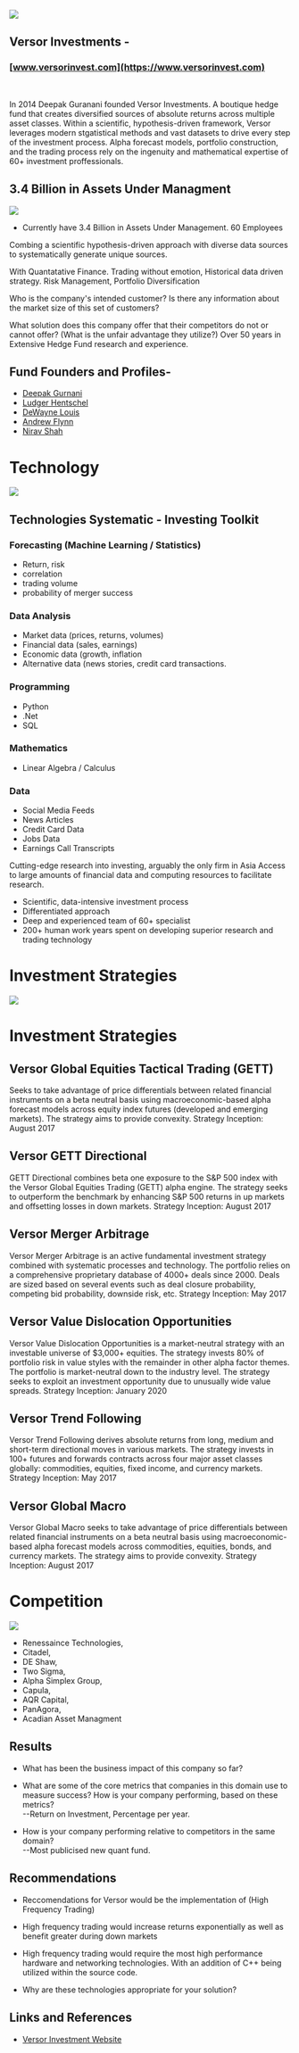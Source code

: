 
<br>
<br>
<br>


![](./images/versor_logo.png)

## Versor Investments - <br>
### [www.versorinvest.com](https://www.versorinvest.com)
<br>

In 2014 Deepak Guranani founded Versor Investments. A boutique hedge fund that creates diversified sources of absolute returns across multiple asset classes. Within a scientific, hypothesis-driven framework, Versor leverages modern stgatistical methods and vast datasets to drive every step of the investment process. Alpha forecast models, portfolio construction, and the trading process rely on the ingenuity and mathematical expertise of 60+ investment proffessionals. 

## 3.4 Billion in Assets Under Managment
![](./images/asset-management-eam.jpg)

* Currently have 3.4 Billion in Assets Under Management. 60 Employees

Combing a scientific hypothesis-driven approach with diverse data sources to systematically generate unique sources.


With Quantatative Finance. Trading without emotion, Historical data driven strategy. Risk Management, Portfolio Diversification

Who is the company's intended customer?  Is there any information about the market size of this set of customers?


What solution does this company offer that their competitors do not or cannot offer? (What is the unfair advantage they utilize?)
Over 50 years in Extensive Hedge Fund research and experience. 

## Fund Founders and Profiles-<br>
* [Deepak Gurnani](https://www.linkedin.com/in/deepak-gurnani-03551813)<br>
* [Ludger Hentschel](https://www.linkedin.com/in/ludger-hentschel)<br>
* [DeWayne Louis]()<br>
* [Andrew Flynn]()<br>
* [Nirav Shah]()

# Technology
![](./images/technology.jpg)
## Technologies Systematic - Investing Toolkit

### Forecasting (Machine Learning / Statistics)
* Return, risk
* correlation 
* trading volume
* probability of merger success

### Data Analysis
* Market data (prices, returns, volumes)
* Financial data (sales, earnings)
* Economic data (growth, inflation	
* Alternative data (news stories, credit card transactions.

### Programming 
* Python
* .Net
* SQL


### Mathematics 
* Linear Algebra / Calculus 


### Data
* Social Media Feeds
* News Articles
* Credit Card Data
* Jobs Data
* Earnings Call Transcripts

Cutting-edge research into investing, arguably the only firm in Asia
Access to large amounts of financial data and computing resources to facilitate research.

* Scientific, data-intensive investment process
* Differentiated approach
* Deep and experienced team of 60+ specialist
* 200+ human work years spent on developing superior research and trading technology

# Investment Strategies
![](./images/invest_strat1.2.jpg)


# Investment Strategies

## Versor Global Equities Tactical Trading (GETT)
Seeks to take advantage of price differentials between related financial instruments on a beta neutral basis using macroeconomic-based alpha forecast models across equity index futures (developed and emerging markets). The strategy aims to provide convexity.
Strategy Inception: August 2017


## Versor GETT Directional
GETT Directional combines beta one exposure to the S&P 500 index with the Versor Global Equities Trading (GETT) alpha engine. The strategy seeks to outperform the benchmark by enhancing S&P 500 returns in up markets and offsetting losses in down markets.
Strategy Inception: August 2017

## Versor Merger Arbitrage
Versor Merger Arbitrage is an active fundamental investment strategy combined with systematic processes and technology. The portfolio relies on a comprehensive proprietary database of 4000+ deals since 2000. Deals are sized based on several events such as deal closure probability, competing bid probability, downside risk, etc.
Strategy Inception: May 2017

## Versor Value Dislocation Opportunities
Versor Value Dislocation Opportunities is a market-neutral strategy with an investable universe of $3,000+ equities. The strategy invests 80% of portfolio risk in value styles with the remainder in other alpha factor themes. The portfolio is market-neutral down to the industry level. The strategy seeks to exploit an investment opportunity due to unusually wide value spreads.
Strategy Inception: January 2020

## Versor Trend Following
Versor Trend Following derives absolute returns from long, medium and short-term directional moves in various markets. The strategy invests in 100+ futures and forwards contracts across four major asset classes globally: commodities, equities, fixed income, and currency markets.
Strategy Inception: May 2017

## Versor Global Macro
Versor Global Macro seeks to take advantage of price differentials between related financial instruments on a beta neutral basis using macroeconomic-based alpha forecast models across commodities, equities, bonds, and currency markets. The strategy aims to provide convexity.
Strategy Inception: August 2017


# Competition
![](./images/rentech.1.1.png/)

* Renessaince Technologies, 
* Citadel, 
* DE Shaw, 
* Two Sigma, 
* Alpha Simplex Group,
* Capula, 
* AQR Capital, 
* PanAgora, 
* Acadian Asset Managment


## Results

* What has been the business impact of this company so far?

* What are some of the core metrics that companies in this domain use to measure success? How is your company performing, based on these metrics? <br>--Return on Investment, Percentage per year. 

* How is your company performing relative to competitors in the same domain? <br> --Most publicised new quant fund.


## Recommendations

*  Reccomendations for Versor would be the implementation of (High Frequency Trading)


* High frequency trading would increase returns exponentially as well as benefit greater during down markets

* High frequency trading would require the most high performance hardware and networking technologies. With an addition of C++ being utilized within the source code.

* Why are these technologies appropriate for your solution?


## Links and References
* [Versor Investment Website](https://www.versorinvest.com)
